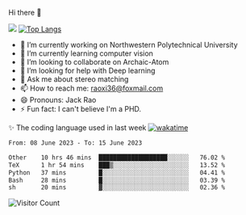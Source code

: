 Hi there 👋

![](https://github-readme-stats.vercel.app/api?username=ZhiboRao)
[![Top Langs](https://github-readme-stats.vercel.app/api/top-langs/?username=ZhiboRao&layout=compact)](https://github.com/anuraghazra/github-readme-stats)

- 🔭 I’m currently working on Northwestern Polytechnical University
- 🌱 I’m currently learning computer vision
- 👯 I’m looking to collaborate on Archaic-Atom
- 🤔 I’m looking for help with Deep learning
- 💬 Ask me about stereo matching
- 📫 How to reach me: raoxi36@foxmail.com
- 😄 Pronouns: Jack Rao
- ⚡ Fun fact: I can't believe I'm a PHD.

✨ The coding language used in last week [![wakatime](https://wakatime.com/badge/user/51ec5ec7-4742-4243-9eea-732ade32c0b7.svg)](https://wakatime.com/@51ec5ec7-4742-4243-9eea-732ade32c0b7)
<!--START_SECTION:waka-->

```txt
From: 08 June 2023 - To: 15 June 2023

Other    10 hrs 46 mins  ███████████████████░░░░░░   76.02 %
TeX      1 hr 54 mins    ███▒░░░░░░░░░░░░░░░░░░░░░   13.52 %
Python   37 mins         █░░░░░░░░░░░░░░░░░░░░░░░░   04.41 %
Bash     28 mins         █░░░░░░░░░░░░░░░░░░░░░░░░   03.39 %
sh       20 mins         ▓░░░░░░░░░░░░░░░░░░░░░░░░   02.36 %
```

<!--END_SECTION:waka-->

![Visitor Count](https://profile-counter.glitch.me/Raohaocheng/count.svg)
